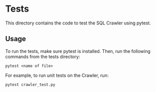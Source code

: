 # Tests

This directory contains the code to test the SQL Crawler using pytest.

## Usage
To run the tests, make sure pytest is installed. Then, run the following commands from the tests directory:

```
pytest <name of file>
```
For example, to run unit tests on the Crawler, run:
```
pytest crawler_test.py
```